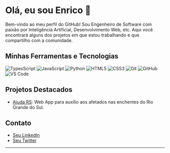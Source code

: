 # Olá, eu sou Enrico 👋

Bem-vindo ao meu perfil do GitHub! Sou Engenheiro de Software com paixão por Inteligência Artificial, Desenvolvimento Web, etc. Aqui você encontrará alguns dos projetos em que estou trabalhando e que compartilho com a comunidade.

## Minhas Ferramentas e Tecnologias
![TypesScript](https://img.shields.io/badge/-TypeScript-333?style=flat&logo=typescript)
![JavaScript](https://img.shields.io/badge/-JavaScript-333?style=flat&logo=javascript)
![Python](https://img.shields.io/badge/-Python-333?style=flat&logo=python)
![HTML5](https://img.shields.io/badge/-HTML5-333?style=flat&logo=html5)
![CSS3](https://img.shields.io/badge/-CSS3-333?style=flat&logo=css3)
![Git](https://img.shields.io/badge/-Git-333?style=flat&logo=git)
![GitHub](https://img.shields.io/badge/-GitHub-333?style=flat&logo=github)
![VS Code](https://img.shields.io/badge/-VS%20Code-333?style=flat&logo=visual-studio-code)

## Projetos Destacados

- [Ajuda RS](https://github.com/enricoblanco/ajuda-rs): Web App para auxílio aos afetados nas enchentes do Rio Grande do Sul.


## Contato

- [Seu LinkedIn](https://www.linkedin.com/in/seu-usuario)
- [Seu Twitter](https://twitter.com/seu-usuario)

---
